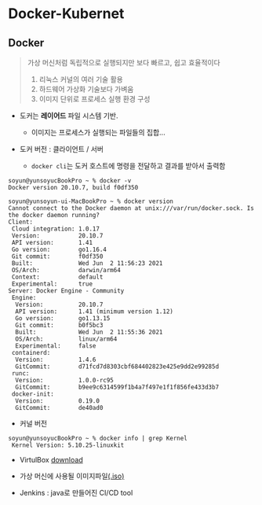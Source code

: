 # Docker-Kubernet

## Docker

> 가상 머신처럼 독립적으로 실행되지만 보다 빠르고, 쉽고 효율적이다
>
> 1. 리눅스 커널의 여러 기술 활용
>2. 하드웨어 가상화 기술보다 가벼움
> 3. 이미지 단위로 프로세스 실행 환경 구성

* 도커는 **레이어드** 파일 시스템 기반.
  * 이미지는 프로세스가 실행되는 파일들의 집합...

* 도커 버전 : 클라이언트 / 서버

  * `docker cli`는 도커 호스트에 명령을 전달하고 결과를 받아서 출력함


```shell
soyun@yunsoyucBookPro ~ % docker -v
Docker version 20.10.7, build f0df350

soyun@yunsoyun-ui-MacBookPro ~ % docker version
Cannot connect to the Docker daemon at unix:///var/run/docker.sock. Is the docker daemon running?
Client:
 Cloud integration: 1.0.17
 Version:           20.10.7
 API version:       1.41
 Go version:        go1.16.4
 Git commit:        f0df350
 Built:             Wed Jun  2 11:56:23 2021
 OS/Arch:           darwin/arm64
 Context:           default
 Experimental:      true
Server: Docker Engine - Community
 Engine:
  Version:          20.10.7
  API version:      1.41 (minimum version 1.12)
  Go version:       go1.13.15
  Git commit:       b0f5bc3
  Built:            Wed Jun  2 11:55:36 2021
  OS/Arch:          linux/arm64
  Experimental:     false
 containerd:
  Version:          1.4.6
  GitCommit:        d71fcd7d8303cbf684402823e425e9dd2e99285d
 runc:
  Version:          1.0.0-rc95
  GitCommit:        b9ee9c6314599f1b4a7f497e1f1f856fe433d3b7
 docker-init:
  Version:          0.19.0
  GitCommit:        de40ad0

```

* 커널 버전

```shell
soyun@yunsoyucBookPro ~ % docker info | grep Kernel
 Kernel Version: 5.10.25-linuxkit
```

* VirtulBox [download](https://www.virtualbox.org/wiki/Downloads)
* 가상 머신에 사용될 이미지파일[(.iso)](https://releases.ubuntu.com/16.04/)

* Jenkins : java로 만들어진 CI/CD tool

